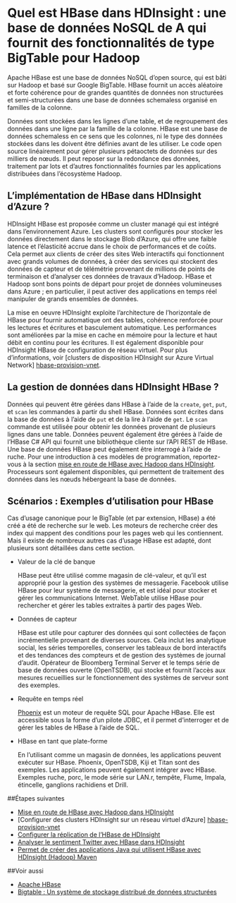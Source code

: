 <properties
    pageTitle="Quel est HBase dans HDInsight ? | Microsoft Azure"
    description="Une introduction à HBase Apache dans HDInsight, une base de données NoSQL reposent sur Hadoop. En savoir plus sur les cas d’usage et de comparer des HBase aux autres clusters Hadoop."
    keywords="bigtable, nosql, ce qui est des hbase"
    services="hdinsight"
    documentationCenter=""
    tags="azure-portal"
    authors="mumian" 
    manager="jhubbard"
    editor="cgronlun"/>

<tags
    ms.service="hdinsight"
    ms.workload="big-data"
    ms.tgt_pltfrm="na"
    ms.devlang="na"
    ms.topic="get-started-article"
    ms.date="09/14/2016"
    ms.author="jgao"/>



# <a name="what-is-hbase-in-hdinsight-a-nosql-database-that-provides-bigtable-like-capabilities-for-hadoop"></a>Quel est HBase dans HDInsight : une base de données NoSQL de A qui fournit des fonctionnalités de type BigTable pour Hadoop

Apache HBase est une base de données NoSQL d’open source, qui est bâti sur Hadoop et basé sur Google BigTable. HBase fournit un accès aléatoire et forte cohérence pour de grandes quantités de données non structurées et semi-structurées dans une base de données schemaless organisé en familles de la colonne.

Données sont stockées dans les lignes d’une table, et de regroupement des données dans une ligne par la famille de la colonne. HBase est une base de données schemaless en ce sens que les colonnes, ni le type des données stockées dans les doivent être définies avant de les utiliser. Le code open source linéairement pour gérer plusieurs pétaoctets de données sur des milliers de nœuds. Il peut reposer sur la redondance des données, traitement par lots et d’autres fonctionnalités fournies par les applications distribuées dans l’écosystème Hadoop.

## <a name="how-is-hbase-implemented-in-azure-hdinsight"></a>L’implémentation de HBase dans HDInsight d’Azure ?

HDInsight HBase est proposée comme un cluster managé qui est intégré dans l’environnement Azure. Les clusters sont configurés pour stocker les données directement dans le stockage Blob d’Azure, qui offre une faible latence et l’élasticité accrue dans le choix de performances et de coûts. Cela permet aux clients de créer des sites Web interactifs qui fonctionnent avec grands volumes de données, à créer des services qui stockent des données de capteur et de télémétrie provenant de millions de points de terminaison et d’analyser ces données de travaux d’Hadoop. HBase et Hadoop sont bons points de départ pour projet de données volumineuses dans Azure ; en particulier, il peut activer des applications en temps réel manipuler de grands ensembles de données.

La mise en oeuvre HDInsight exploite l’architecture de l’horizontale de HBase pour fournir automatique ont des tables, cohérence renforcée pour les lectures et écritures et basculement automatique. Les performances sont améliorées par la mise en cache en mémoire pour la lecture et haut débit en continu pour les écritures. Il est également disponible pour HDInsight HBase de configuration de réseau virtuel. Pour plus d’informations, voir [clusters de disposition HDInsight sur Azure Virtual Network] [hbase-provision-vnet].

## <a name="how-is-data-managed-in-hdinsight-hbase"></a>La gestion de données dans HDInsight HBase ?

Données qui peuvent être gérées dans HBase à l’aide de la `create`, `get`, `put`, et `scan` les commandes à partir du shell HBase. Données sont écrites dans la base de données à l’aide de `put` et de la lire à l’aide de `get`. Le `scan` commande est utilisée pour obtenir les données provenant de plusieurs lignes dans une table. Données peuvent également être gérées à l’aide de l’HBase C# API qui fournit une bibliothèque cliente sur l’API REST de HBase. Une base de données HBase peut également être interrogé à l’aide de ruche. Pour une introduction à ces modèles de programmation, reportez-vous à la section [mise en route de HBase avec Hadoop dans HDInsight][hbase-get-started]. Processeurs sont également disponibles, qui permettent de traitement des données dans les nœuds hébergeant la base de données.


## <a name="scenarios-use-cases-for-hbase"></a>Scénarios : Exemples d’utilisation pour HBase
Cas d’usage canonique pour le BigTable (et par extension, HBase) a été créé a été de recherche sur le web. Les moteurs de recherche créer des index qui mappent des conditions pour les pages web qui les contiennent. Mais il existe de nombreux autres cas d’usage HBase est adapté, dont plusieurs sont détaillées dans cette section.

- Valeur de la clé de banque

    HBase peut être utilisé comme magasin de clé-valeur, et qu’il est approprié pour la gestion des systèmes de messagerie. Facebook utilise HBase pour leur système de messagerie, et est idéal pour stocker et gérer les communications Internet. WebTable utilise HBase pour rechercher et gérer les tables extraites à partir des pages Web.

- Données de capteur

    HBase est utile pour capturer des données qui sont collectées de façon incrémentielle provenant de diverses sources. Cela inclut les analytique social, les séries temporelles, conserver les tableaux de bord interactifs et des tendances des compteurs et de gestion des systèmes de journal d’audit. Opérateur de Bloomberg Terminal Server et le temps série de base de données ouverte (OpenTSDB), qui stocke et fournit l’accès aux mesures recueillies sur le fonctionnement des systèmes de serveur sont des exemples.

- Requête en temps réel

    [Phoenix](http://phoenix.apache.org/) est un moteur de requête SQL pour Apache HBase. Elle est accessible sous la forme d’un pilote JDBC, et il permet d’interroger et de gérer les tables de HBase à l’aide de SQL.

- HBase en tant que plate-forme

    En l’utilisant comme un magasin de données, les applications peuvent exécuter sur HBase. Phoenix, OpenTSDB, Kiji et Titan sont des exemples. Les applications peuvent également intégrer avec HBase. Exemples ruche, porc, le mode série sur LAN.r, tempête, Flume, Impala, étincelle, ganglions rachidiens et Drill.


##<a name="next-steps"></a>Étapes suivantes

- [Mise en route de HBase avec Hadoop dans HDInsight][hbase-get-started]
- [Configurer des clusters HDInsight sur un réseau virtuel d’Azure] [hbase-provision-vnet]
- [Configurer la réplication de l’HBase de HDInsight](hdinsight-hbase-geo-replication.md)
- [Analyser le sentiment Twitter avec HBase dans HDInsight][hbase-twitter-sentiment]
- [Permet de créer des applications Java qui utilisent HBase avec HDInsight (Hadoop) Maven][hbase-build-java-maven]

##<a name="see-also"></a>Voir aussi

- [Apache HBase](https://hbase.apache.org/)
- [Bigtable : Un système de stockage distribué de données structurées](http://research.google.com/archive/bigtable.html)




[hbase-provision-vnet]: hdinsight-hbase-provision-vnet.md

[hbase-twitter-sentiment]: hdinsight-hbase-analyze-twitter-sentiment.md

[hbase-build-java-maven]: hdinsight-hbase-build-java-maven.md

[hdinsight-use-hive]: hdinsight-use-hive.md

[hdinsight-storage]: ../hdinsight-hadoop-use-blob-storage.md

[hbase-get-started]: http://azure.microsoft.com/documentation/articles/hdinsight-hbase-get-started/

[azure-purchase-options]: http://azure.microsoft.com/pricing/purchase-options/
[azure-member-offers]: http://azure.microsoft.com/pricing/member-offers/
[azure-free-trial]: http://azure.microsoft.com/pricing/free-trial/
[azure-management-portal]: https://portal.azure.com/
[azure-create-storageaccount]: ../storage-create-storage-account.md

[apache-hadoop]: http://hadoop.apache.org/
